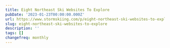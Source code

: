 ```yaml
---
title: Eight Northeast Ski Websites To Explore
pubDate: '2023-01-23T00:00:00.000Z'
url: https://www.stormskiing.com/p/eight-northeast-ski-websites-to-explore
slug: eight-northeast-ski-websites-to-explore
description: ''
tags: []
changefreq: monthly
---
```


<!-- Add post content below -->
